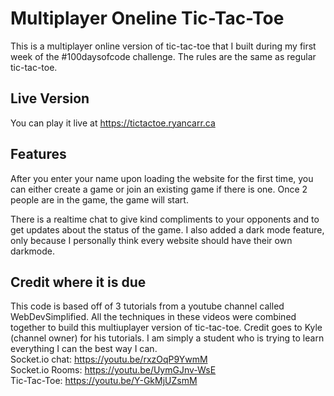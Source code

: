 # Multiplayer Oneline Tic-Tac-Toe
This is a multiplayer online version of tic-tac-toe that I built during my first week of the #100daysofcode challenge. The rules are the same as regular tic-tac-toe. 

## Live Version
You can play it live at https://tictactoe.ryancarr.ca

## Features
After you enter your name upon loading the website for the first time, you can either create a game or join an existing game if there is one. Once 2 people are in the game, the game will start. 

There is a realtime chat to give kind compliments to your opponents and to get updates about the status of the game. I also added a dark mode feature, only because I personally think every website should have their own darkmode. 

## Credit where it is due
This code is based off of 3 tutorials from a youtube channel called WebDevSimplified. All the techniques in these videos were combined together to build this multiuplayer version of tic-tac-toe. Credit goes to Kyle (channel owner) for his tutorials. I am simply a student who is trying to learn everything I can the best way I can.  
Socket.io chat: https://youtu.be/rxzOqP9YwmM  
Socket.io Rooms: https://youtu.be/UymGJnv-WsE  
Tic-Tac-Toe: https://youtu.be/Y-GkMjUZsmM

